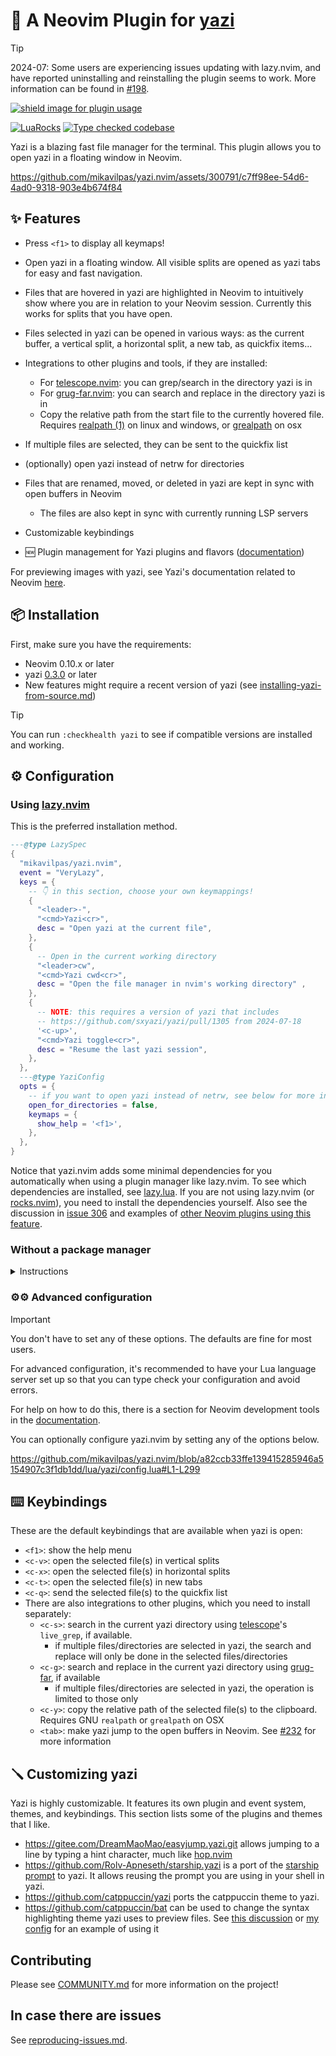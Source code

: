 # 🎲 A Neovim Plugin for [yazi](https://github.com/sxyazi/yazi.git)

> [!TIP]
>
> 2024-07: Some users are experiencing issues updating with lazy.nvim, and have
> reported uninstalling and reinstalling the plugin seems to work. More
> information can be found in
> [#198](https://github.com/mikavilpas/yazi.nvim/pull/198).

<a href="https://dotfyle.com/plugins/mikavilpas/yazi.nvim">
  <img src="https://dotfyle.com/plugins/mikavilpas/yazi.nvim/shield?style=flat-square" alt="shield image for plugin usage" /> </a>

[![LuaRocks](https://img.shields.io/luarocks/v/mikavilpas/yazi.nvim?logo=lua)](https://luarocks.org/modules/mikavilpas/yazi.nvim)
[![Type checked codebase](https://github.com/mikavilpas/yazi.nvim/actions/workflows/typecheck.yml/badge.svg)](https://github.com/mikavilpas/yazi.nvim/actions/workflows/typecheck.yml)

Yazi is a blazing fast file manager for the terminal. This plugin allows you to
open yazi in a floating window in Neovim.

<https://github.com/mikavilpas/yazi.nvim/assets/300791/c7ff98ee-54d6-4ad0-9318-903e4b674f84>

## ✨ Features

- Press `<f1>` to display all keymaps!
- Open yazi in a floating window. All visible splits are opened as yazi tabs for
  easy and fast navigation.
- Files that are hovered in yazi are highlighted in Neovim to intuitively show
  where you are in relation to your Neovim session. Currently this works for
  splits that you have open.
- Files selected in yazi can be opened in various ways: as the current buffer, a
  vertical split, a horizontal split, a new tab, as quickfix items...
- Integrations to other plugins and tools, if they are installed:

  - For [telescope.nvim](https://github.com/nvim-telescope/telescope.nvim): you
    can grep/search in the directory yazi is in
  - For [grug-far.nvim](https://github.com/MagicDuck/grug-far.nvim): you can
    search and replace in the directory yazi is in
  - Copy the relative path from the start file to the currently hovered file.
    Requires
    [realpath (1)](https://www.man7.org/linux/man-pages/man1/realpath.1.html) on
    linux and windows, or
    [grealpath](https://formulae.brew.sh/formula/coreutils) on osx

- If multiple files are selected, they can be sent to the quickfix list
- (optionally) open yazi instead of netrw for directories
- Files that are renamed, moved, or deleted in yazi are kept in sync with open
  buffers in Neovim
  - The files are also kept in sync with currently running LSP servers
- Customizable keybindings
- 🆕 Plugin management for Yazi plugins and flavors
  ([documentation](./documentation/plugin-management.md))

For previewing images with yazi, see Yazi's documentation related to Neovim
[here](https://yazi-rs.github.io/docs/image-preview/#neovim).

## 📦 Installation

First, make sure you have the requirements:

- Neovim 0.10.x or later
- yazi [0.3.0](https://github.com/sxyazi/yazi/releases/tag/v0.3.0) or later
- New features might require a recent version of yazi (see
  [installing-yazi-from-source.md](documentation/installing-yazi-from-source.md))

> [!TIP]
>
> You can run `:checkhealth yazi` to see if compatible versions are installed
> and working.

## ⚙️ Configuration

### Using [lazy.nvim](https://lazy.folke.io/)

This is the preferred installation method.

```lua
---@type LazySpec
{
  "mikavilpas/yazi.nvim",
  event = "VeryLazy",
  keys = {
    -- 👇 in this section, choose your own keymappings!
    {
      "<leader>-",
      "<cmd>Yazi<cr>",
      desc = "Open yazi at the current file",
    },
    {
      -- Open in the current working directory
      "<leader>cw",
      "<cmd>Yazi cwd<cr>",
      desc = "Open the file manager in nvim's working directory" ,
    },
    {
      -- NOTE: this requires a version of yazi that includes
      -- https://github.com/sxyazi/yazi/pull/1305 from 2024-07-18
      '<c-up>',
      "<cmd>Yazi toggle<cr>",
      desc = "Resume the last yazi session",
    },
  },
  ---@type YaziConfig
  opts = {
    -- if you want to open yazi instead of netrw, see below for more info
    open_for_directories = false,
    keymaps = {
      show_help = '<f1>',
    },
  },
}
```

Notice that yazi.nvim adds some minimal dependencies for you automatically when
using a plugin manager like lazy.nvim. To see which dependencies are installed,
see [lazy.lua](./lazy.lua). If you are not using lazy.nvim (or
[rocks.nvim](https://github.com/nvim-neorocks/rocks.nvim?tab=readme-ov-file)),
you need to install the dependencies yourself. Also see the discussion in
[issue 306](https://github.com/mikavilpas/yazi.nvim/issues/306) and examples of
[other Neovim plugins using this feature](https://github.com/search?q=path%3A%2F%5Elazy%5C.lua%24%2F&type=code).

### Without a package manager

<details>
<summary>Instructions</summary>

If you are not using lazy.nvim, see [lazy.lua](./lazy.lua) for what dependencies
are required.

```lua
-- (Obtain yazi.nvim and its dependencies using your preferred method first)
--
-- Next, map a key to open yazi.nvim
vim.keymap.set("n", "<leader>-", function()
  require("yazi").yazi()
end)
```

</details>

### ⚙️⚙️ Advanced configuration

> [!IMPORTANT]
>
> You don't have to set any of these options. The defaults are fine for most
> users.
>
> For advanced configuration, it's recommended to have your Lua language server
> set up so that you can type check your configuration and avoid errors.
>
> For help on how to do this, there is a section for Neovim development tools in
> the [documentation](./documentation/for-developers/developing.md).

You can optionally configure yazi.nvim by setting any of the options below.

https://github.com/mikavilpas/yazi.nvim/blob/a82ccb33ffe139415285946a5154907c3f1db1dd/lua/yazi/config.lua#L1-L299

## ⌨️ Keybindings

These are the default keybindings that are available when yazi is open:

- `<f1>`: show the help menu
- `<c-v>`: open the selected file(s) in vertical splits
- `<c-x>`: open the selected file(s) in horizontal splits
- `<c-t>`: open the selected file(s) in new tabs
- `<c-q>`: send the selected file(s) to the quickfix list
- There are also integrations to other plugins, which you need to install
  separately:
  - `<c-s>`: search in the current yazi directory using
    [telescope](https://github.com/nvim-telescope/telescope.nvim)'s `live_grep`,
    if available.
    - if multiple files/directories are selected in yazi, the search and replace
      will only be done in the selected files/directories
  - `<c-g>`: search and replace in the current yazi directory using
    [grug-far](https://github.com/MagicDuck/grug-far.nvim), if available
    - if multiple files/directories are selected in yazi, the operation is
      limited to those only
  - `<c-y>`: copy the relative path of the selected file(s) to the clipboard.
    Requires GNU `realpath` or `grealpath` on OSX
  - `<tab>`: make yazi jump to the open buffers in Neovim. See
    [#232](https://github.com/mikavilpas/yazi.nvim/pull/232) for more
    information

## 🪛 Customizing yazi

Yazi is highly customizable. It features its own plugin and event system,
themes, and keybindings. This section lists some of the plugins and themes that
I like.

- <https://gitee.com/DreamMaoMao/easyjump.yazi.git> allows jumping to a line by
  typing a hint character, much like
  [hop.nvim](https://github.com/smoka7/hop.nvim)
- <https://github.com/Rolv-Apneseth/starship.yazi> is a port of the
  [starship prompt](https://starship.rs) to yazi. It allows reusing the prompt
  you are using in your shell in yazi.
- <https://github.com/catppuccin/yazi> ports the catppuccin theme to yazi.
- <https://github.com/catppuccin/bat> can be used to change the syntax
  highlighting theme yazi uses to preview files. See
  [this discussion](https://github.com/sxyazi/yazi/discussions/818) or
  [my config](https://github.com/mikavilpas/dotfiles/commit/bb07515f69d219fd3435d222fcb2d80d27a25025#diff-973b37f40e024ca0f7e62f2569efce24ad550d0352adc8449168ac950af9eaf5R8)
  for an example of using it

## Contributing

Please see [COMMUNITY.md](./COMMUNITY.md) for more information on the project!

## In case there are issues

See [reproducing-issues.md](./documentation/reproducing-issues.md).
